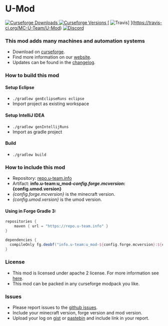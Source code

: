 # U-Mod

[
![Curseforge Downloads](http://cf.way2muchnoise.eu/u-mod.svg)
![Curseforge Versions](http://cf.way2muchnoise.eu/versions/u-mod.svg)
](https://www.curseforge.com/minecraft/mc-mods/u-mod)
[
![Travis](https://api.travis-ci.org/MC-U-Team/U-Mod.svg?branch=1.14.4)]
](https://travis-ci.org/MC-U-Team/U-Mod)
[
![Discord](https://img.shields.io/discord/297104769649213441?label=Discord)
](https://discordapp.com/invite/QXbWS36)

### This mod adds many machines and automation systems

- Download on [curseforge](https://www.curseforge.com/minecraft/mc-mods/u-mod).  
- Find more information on our [website](https://u-team.info/mods/umod).
- Updates can be found in the [changelog](CHANGELOG.md).

### How to build this mod

#### Setup Eclipse
- ``./gradlew genEclipseRuns eclipse``
- Import project as existing workspace

#### Setup IntelliJ IDEA
- ``./gradlew genIntellijRuns``
- Import as gradle project

#### Build
- ``./gradlew build``

### How to include this mod

- Repository: [repo.u-team.info](https://repo.u-team.info)
- Artifact: **info.u-team:u_mod-${config.forge.mcversion}:${config.umod.version}** 
- *{config.forge.mcversion}* is the minecraft version.
- *{config.umod.version}* is the umod version.

#### Using in Forge Gradle 3:
```gradle
repositories {
    maven { url = "https://repo.u-team.info" }
}

dependencies {
  compileOnly fg.deobf("info.u-team:u_mod-${config.forge.mcversion}:${config.umod.version}")
}
```

### License

- This mod is licensed under apache 2 license. For more information see [here](LICENSE).  
- This mod can be packed in any curseforge modpack you like.

### Issues

- Please report issues to the [github issues](../../issues).
- Include your minecraft version, forge version and mod version.
- Upload your log on [gist](https://gist.github.com) or [pastebin](https://pastebin.com) and include link in your report.
